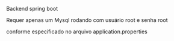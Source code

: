 Backend spring boot

Requer apenas um Mysql rodando com usuário root e senha root

conforme especificado no arquivo application.properties